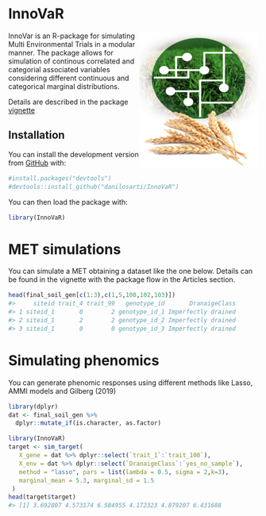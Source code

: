 
<!-- README.md is generated from README.Rmd. Please edit that file -->

# InnoVaR

<!-- badges: start -->

<img src="https://raw.githubusercontent.com/danilosarti/InnoVaR/main/badget/innovarbadget.png" width="240" height="276" align="right" />
<!-- badges: end -->

InnoVar is an R-package for simulating Multi Environmental Trials in a
modular manner. The package allows for simulation of continous
correlated and categorial associated variables considering different
continuous and categorical marginal distributions.

Details are described in the package
[vignette](https://danilosarti.github.io/InnoVaR/)

## Installation

You can install the development version from
[GitHub](https://github.com/danilosarti/InnoVar) with:

``` r
#install.packages("devtools")
#devtools::install_github("danilosarti/InnoVaR")
```

You can then load the package with:

``` r
library(InnoVaR)
```

# MET simulations

You can simulate a MET obtaining a dataset like the one below. Details
can be found in the vignette with the package flow in the Articles
section.

``` r
head(final_soil_gen[c(1:3),c(1,5,100,102,103)])
#>     siteid trait_4 trait_99   genotype_id       DranaigeClass
#> 1 siteid_1       0        2 genotype_id_1 Imperfectly drained
#> 2 siteid_1       2        2 genotype_id_2 Imperfectly drained
#> 3 siteid_1       0        0 genotype_id_3 Imperfectly drained
```

# Simulating phenomics

You can generate phenomic responses using different methods like Lasso,
AMMI models and Gilberg (2019)

``` r
library(dplyr)
dat <- final_soil_gen %>%
  dplyr::mutate_if(is.character, as.factor)
```

``` r
library(InnoVaR)
target <- sim_target(
   X_gene = dat %>% dplyr::select(`trait_1`:`trait_100`),
   X_env = dat %>% dplyr::select(`DranaigeClass`:`yes_no_sample`),
   method = "lasso", pars = list(lambda = 0.5, sigma = 2,k=3),
   marginal_mean = 5.3, marginal_sd = 1.5
 )
head(target$target)
#> [1] 3.692807 4.573174 6.584955 4.172323 4.879207 6.431688
```
